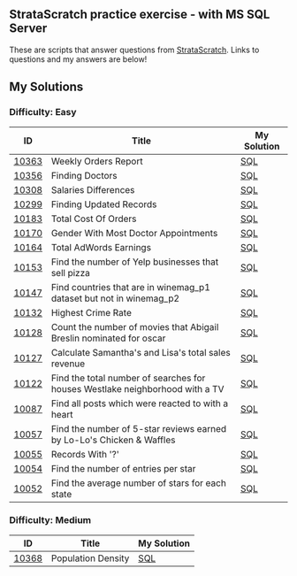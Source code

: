 ## StrataScratch practice exercise - with MS SQL Server
These are scripts that answer questions from [StrataScratch](https://www.stratascratch.com/). Links to questions and my answers are below!

## My Solutions

### Difficulty: Easy

| ID | Title | My Solution |
| --- | --- | --- |
| [10363](https://platform.stratascratch.com/coding/10363-weekly-orders-report?code_type=5) | Weekly Orders Report | [SQL](Easy/10363_Weekly_Orders_Report.sql)
| [10356](https://platform.stratascratch.com/coding/10356-finding-doctors?code_type=5) |  Finding Doctors | [SQL](Easy/10356_Finding_Doctors.sql)
| [10308](https://platform.stratascratch.com/coding/10308-salaries-differences?code_type=5) |  Salaries Differences | [SQL](Easy/10308_Salaries_Differences.sql)
| [10299](https://platform.stratascratch.com/coding/10299-finding-updated-records?code_type=5) | Finding Updated Records| [SQL](Easy/10299_Finding_Updated_Records.sql)
| [10183 ](https://platform.stratascratch.com/coding/10183-total-cost-of-orders?code_type=5) | Total Cost Of Orders| [SQL](Easy/10183_Total_Cost_Of_Orders.sql)
| [10170](https://platform.stratascratch.com/coding/10170-gender-with-most-doctor-appointments?code_type=5) | Gender With Most Doctor Appointments| [SQL](Easy/10170_Gender_With_Most_Doctor_Appointments.sql)
| [10164](https://platform.stratascratch.com/coding/10164-total-adwords-earnings?code_type=5) |Total AdWords Earnings| [SQL](Easy/10164_Total_AdWords_Earnings.sql)
| [10153](https://platform.stratascratch.com/coding/10153-find-the-number-of-yelp-businesses-that-sell-pizza?code_type=5) |Find the number of Yelp businesses that sell pizza| [SQL](Easy/10153_Find_the_number_of_Yelp_businesses_that_sell_pizza.sql)
| [10147](https://platform.stratascratch.com/coding/10147-find-countries-that-are-in-winemag_p1-dataset-but-not-in-winemag_p2?code_type=5) |Find countries that are in winemag_p1 dataset but not in winemag_p2| [SQL](Easy/10147_Find_countries_that_are_in_winemag_p1_dataset_but_not_in_winemag_p2.sql)
| [10132](https://platform.stratascratch.com/coding/10132-highest-crime-rate?code_type=5) |Highest Crime Rate| [SQL](Easy/10132_Highest_Crime_Rate.sql)
| [10128](https://platform.stratascratch.com/coding/10128-count-the-number-of-movies-that-abigail-breslin-nominated-for-oscar?code_type=5) |Count the number of movies that Abigail Breslin nominated for oscar| [SQL](Easy/10128_Count_the_number_of_movies_that_Abigail_Breslin_nominated_for_oscar.sql)
| [10127](https://platform.stratascratch.com/coding/10127-calculate-samanthas-and-lisas-total-sales-revenue?code_type=5) |Calculate Samantha's and Lisa's total sales revenue| [SQL](Easy/10127_Calculate_Samantha's_and_Lisa's_total_sales_revenue.sql)
| [10122](https://platform.stratascratch.com/coding/10122-find-the-total-number-of-searches-for-houses-westlake-neighborhood-with-a-tv?code_type=5) |Find the total number of searches for houses Westlake neighborhood with a TV| [SQL](Easy/10122_Find_the_total_numberof_searches_for_houses_Westlake_neighborhood_with_a_TV.sql)
| [10087](https://platform.stratascratch.com/coding/10087-find-all-posts-which-were-reacted-to-with-a-heart?code_type=5) |Find all posts which were reacted to with a heart| [SQL](Easy/10087_Find_all_posts_which_were_reacted_to_with_a_heart.sql)
| [10057](https://platform.stratascratch.com/coding/10057-find-the-number-of-5-star-reviews-earned-by-lo-los-chicken-waffles?code_type=5) | Find the number of 5-star reviews earned by Lo-Lo's Chicken & Waffles| [SQL](Easy/10057_Find_the_number_of_5_star_reviews.sql)
| [10055](https://platform.stratascratch.com/coding/10055-records-with?code_type=5) | Records With '?'| [SQL](Easy/10055_Records_With_'?'.sql)
| [10054](https://platform.stratascratch.com/coding/10054-find-the-number-of-entries-per-star?code_type=5) |Find the number of entries per star| [SQL](Easy/10054_Find_the_number_of_entries_per_star.sql)
| [10052](https://platform.stratascratch.com/coding/10052-find-the-average-number-of-stars-for-each-state?code_type=5)|Find the average number of stars for each state| [SQL](Easy/10052_Find_the_average_number_of_stars_for_each_state.sql)




### Difficulty: Medium

| ID | Title | My Solution |
| --- | --- | --- |
| [10368](https://platform.stratascratch.com/coding/10368-population-density?code_type=5) |Population Density| [SQL](Easy/10363_Weekly_Orders_Report.sql)
